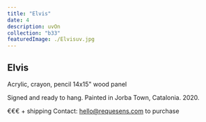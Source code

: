 ```yaml
---
title: "Elvis"
date: 4
description: uvOn
collection: "b33"
featuredImage: ./Elvisuv.jpg
---
```


## Elvis

Acrylic, crayon, pencil
14x15" wood panel

Signed and ready to hang.
Painted in Jorba Town, Catalonia. 2020.

€€€ + shipping
Contact: hello@requesens.com to purchase